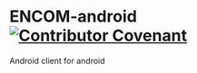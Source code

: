 # ENCOM-android    [![Contributor Covenant](https://img.shields.io/badge/Contributor%20Covenant-3.0-4baaaa.svg)](code_of_conduct.md) 
Android client for android 
